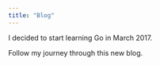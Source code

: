 ```yaml
---
title: "Blog"
---
```


I decided to start learning Go in March 2017.

Follow my journey through this new blog.